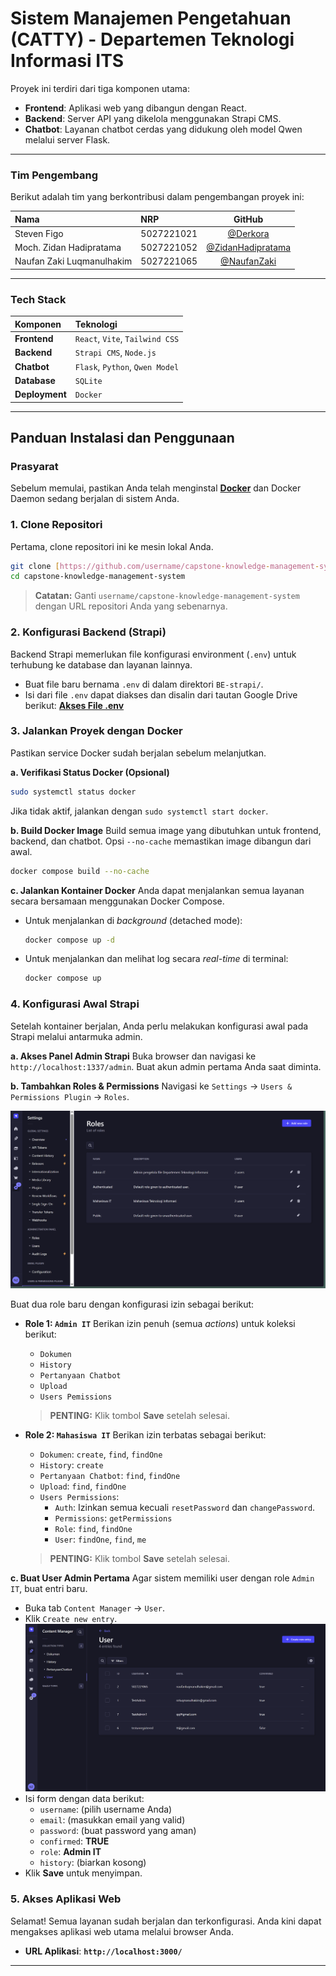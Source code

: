 # Sistem Manajemen Pengetahuan (CATTY) - Departemen Teknologi Informasi ITS

Proyek ini terdiri dari tiga komponen utama:
- **Frontend**: Aplikasi web yang dibangun dengan React.
- **Backend**: Server API yang dikelola menggunakan Strapi CMS.
- **Chatbot**: Layanan chatbot cerdas yang didukung oleh model Qwen melalui server Flask.

---

### Tim Pengembang

Berikut adalah tim yang berkontribusi dalam pengembangan proyek ini:

| Nama              | NRP                         | GitHub                                 |
| :---------------- | :---------------------------- | :-------------------------------------: |
| Steven Figo      | 5027221021          | [@Derkora](https://github.com/Derkora)      |
| Moch. Zidan Hadipratama     | 5027221052              | [@ZidanHadipratama](https://github.com/ZidanHadipratama)     |
| Naufan Zaki Luqmanulhakim   | 5027221065  | [@NaufanZaki](https://github.com/NaufanZaki)   |

---

### Tech Stack

| Komponen     | Teknologi                       |
| :----------- | :------------------------------ |
| **Frontend** | `React`, `Vite`, `Tailwind CSS` |
| **Backend** | `Strapi CMS`, `Node.js`         |
| **Chatbot** | `Flask`, `Python`, `Qwen Model` |
| **Database** | `SQLite`                    |
| **Deployment**| `Docker`                        |

---

## Panduan Instalasi dan Penggunaan

### Prasyarat

Sebelum memulai, pastikan Anda telah menginstal **[Docker](https://www.docker.com/get-started)** dan Docker Daemon sedang berjalan di sistem Anda.

### 1. Clone Repositori
Pertama, clone repositori ini ke mesin lokal Anda.
```bash
git clone [https://github.com/username/capstone-knowledge-management-system.git](https://github.com/username/capstone-knowledge-management-system.git)
cd capstone-knowledge-management-system
```
> **Catatan:** Ganti `username/capstone-knowledge-management-system` dengan URL repositori Anda yang sebenarnya.

### 2. Konfigurasi Backend (Strapi)
Backend Strapi memerlukan file konfigurasi environment (`.env`) untuk terhubung ke database dan layanan lainnya.

- Buat file baru bernama `.env` di dalam direktori `BE-strapi/`.
- Isi dari file `.env` dapat diakses dan disalin dari tautan Google Drive berikut:
  **[Akses File .env](https://drive.google.com/drive/folders/1B9l45pT5-rzTfgudytjHPOS3ml4Pg4sJ?usp=sharing)**

### 3. Jalankan Proyek dengan Docker
Pastikan service Docker sudah berjalan sebelum melanjutkan.

**a. Verifikasi Status Docker (Opsional)**
```bash
sudo systemctl status docker
```
Jika tidak aktif, jalankan dengan `sudo systemctl start docker`.

**b. Build Docker Image**
Build semua image yang dibutuhkan untuk frontend, backend, dan chatbot. Opsi `--no-cache` memastikan image dibangun dari awal.
```bash
docker compose build --no-cache
```

**c. Jalankan Kontainer Docker**
Anda dapat menjalankan semua layanan secara bersamaan menggunakan Docker Compose.

- Untuk menjalankan di *background* (detached mode):
  ```bash
  docker compose up -d
  ```
- Untuk menjalankan dan melihat log secara *real-time* di terminal:
  ```bash
  docker compose up
  ```

### 4. Konfigurasi Awal Strapi
Setelah kontainer berjalan, Anda perlu melakukan konfigurasi awal pada Strapi melalui antarmuka admin.

**a. Akses Panel Admin Strapi**
Buka browser dan navigasi ke `http://localhost:1337/admin`. Buat akun admin pertama Anda saat diminta.

**b. Tambahkan Roles & Permissions**
Navigasi ke `Settings` -> `Users & Permissions Plugin` -> `Roles`.

![UI Role Strapi](images/image.png)

Buat dua role baru dengan konfigurasi izin sebagai berikut:

- **Role 1: `Admin IT`**
  Berikan izin penuh (semua *actions*) untuk koleksi berikut:
  - `Dokumen`
  - `History`
  - `Pertanyaan Chatbot`
  - `Upload`
  - `Users Pemissions`
  > **PENTING:** Klik tombol **Save** setelah selesai.

- **Role 2: `Mahasiswa IT`**
  Berikan izin terbatas sebagai berikut:
  - `Dokumen`: `create`, `find`, `findOne`
  - `History`: `create`
  - `Pertanyaan Chatbot`: `find`, `findOne`
  - `Upload`: `find`, `findOne`
  - `Users Permissions`:
    - `Auth`: Izinkan semua kecuali `resetPassword` dan `changePassword`.
    - `Permissions`: `getPermissions`
    - `Role`: `find`, `findOne`
    - `User`: `findOne`, `find`, `me`
  > **PENTING:** Klik tombol **Save** setelah selesai.

**c. Buat User Admin Pertama**
Agar sistem memiliki user dengan role `Admin IT`, buat entri baru.
- Buka tab `Content Manager` -> `User`.
- Klik `Create new entry`.
  ![Tab User](images/image-1.png)
- Isi form dengan data berikut:
  - `username`: (pilih username Anda)
  - `email`: (masukkan email yang valid)
  - `password`: (buat password yang aman)
  - `confirmed`: **TRUE**
  - `role`: **Admin IT**
  - `history`: (biarkan kosong)
- Klik **Save** untuk menyimpan.

### 5. Akses Aplikasi Web
Selamat! Semua layanan sudah berjalan dan terkonfigurasi. Anda kini dapat mengakses aplikasi web utama melalui browser Anda.

- **URL Aplikasi**: **`http://localhost:3000/`**

---

